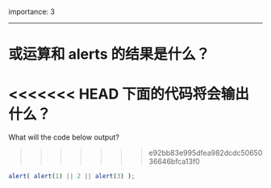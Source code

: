 importance: 3

---

# 或运算和 alerts 的结果是什么？

<<<<<<< HEAD
下面的代码将会输出什么？
=======
What will the code below output?
>>>>>>> e92bb83e995dfea982dcdc5065036646bfca13f0

```js
alert( alert(1) || 2 || alert(3) );
```

